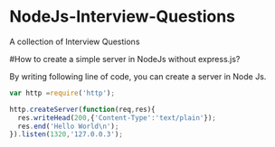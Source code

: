 # NodeJs-Interview-Questions
A collection of Interview Questions


#How to create a simple server in NodeJs without express.js?

By writing following line of code, you can create a server in Node Js.

```js
var http =require('http');

http.createServer(function(req,res){
  res.writeHead(200,{'Content-Type':'text/plain'});
  res.end('Hello World\n');
}).listen(1320,'127.0.0.3');
```
